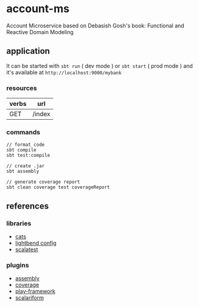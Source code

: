 # account-ms

Account Microservice based on Debasish Gosh's book: Functional and Reactive Domain Modeling

## application

It can be started with `sbt run` ( dev mode ) or `sbt start` ( prod mode ) and it's available at `http://localhost:9000/mybank`

### resources

| verbs  | url                     |
| ------ | ----------------------- |
| GET    | /index                  |

### commands

```
// format code
sbt compile
sbt test:compile

// create .jar
sbt assembly

// generate coverage report
sbt clean coverage test coverageReport
```

## references

### libraries

* [cats]( https://typelevel.org/cats/ )
* [lightbend config]( https://github.com/lightbend/config )
* [scalatest]( http://www.scalatest.org/ )

### plugins

* [assembly]( https://github.com/sbt/sbt-assembly )
* [coverage]( https://github.com/scoverage/sbt-scoverage )
* [play-framework]( https://www.playframework.com/documentation/2.7.x/ScalaHome )
* [scalariform]( https://github.com/sbt/sbt-scalariform )
